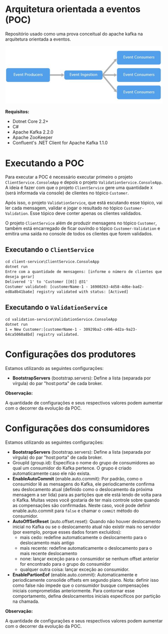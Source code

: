 # Arquitetura orientada a eventos (POC)

Repositório usado como uma prova conceitual do apache kafka na arquitetura orientada a eventos.

![event-flow](/assets/event-flow.JPG)

**Requisitos:**

* Dotnet Core 2.2+
* C#
* Apache Kafka 2.2.0
* Apache ZooKeeper
* Confluent's .NET Client for Apache Kafka 1.1.0

# Executando a POC

Para executar a POC é necessário executar primeiro o projeto `ClientService.ConsoleApp` e depois o projeto `ValidationService.ConsoleApp`. A ideia é fazer com que o projeto `ClientService` gere uma quantidade `X` (será informada via console) de clientes no tópico `Customer`.

Após isso, o projeto `ValidationService`, que está escutando esse tópico, vai ler cada mensagem, validar e jogar o resultado no tópico `Customer-Validation`. Esse tópico deve conter apenas os clientes validados. 

O projeto `ClientService` além de produzir mensagens no tópico `Customer`, também está encarregado de ficar ouvindo o tópico `Customer-Validation` e emitira uma saída no console de todos os clientes que forem validados.

## Executando o `ClientService`

```
cd client-service\ClientService.ConsoleApp
dotnet run
Entre com a quantidade de mensagens: [informe o número de clientes que deseja gerar]
Delivered '1' to 'Customer [[0]] @31'
Costumer validated: [customerName-1 - 16900263-4d58-4d6e-bad2-ed8a8b41ba6e] registry validated with status: [Actived]
```

## Executando o `ValidationService`

```
cd validation-service\ValidationService.ConsoleApp
dotnet run
1 = New Customer:[customerName-1 - 30929ba2-c496-4d2a-9a23-64ca5060a8bd] registry validated.
```

# Configurações dos produtores

Estamos utilizando as seguintes configurações:

* **BootstrapServers** (bootstrap.servers): Define a lista (separada por vírgula) do par "host:porta" de cada broker.

**Observação:**

 A quantidade de configurações e seus respectivos valores podem aumentar com o decorrer da evolução da POC.

# Configurações dos consumidores

Estamos utilizando as seguintes configurações:

* **BootstrapServers** (bootstrap.servers): Define a lista (separada por vírgula) do par "host:porta" de cada broker.
* GroupId (group.id): Especifica o nome do grupo de consumidores ao qual um consumidor do Kafka pertence. O grupo é criado automaticamente caso ele não exista.
* **EnableAutoCommit** (enable.auto.commit): Por padrão, como o consumidor lê as mensagens do Kafka, ele periodicamente confirma seu deslocamento atual (definido como o deslocamento da próxima mensagem a ser lida) para as partições que ele está lendo de volta para o Kafka. Muitas vezes você gostaria de ter mais controle sobre quando as compensações são confirmadas. Neste caso, você pode definir enable.auto.commit para `false` e chamar o `commit` método do consumidor.
* **AutoOffSetReset** (auto.offset.reset): Quando não houver deslocamento inicial no Kafka ou se o deslocamento atual não existir mais no servidor (por exemplo, porque esses dados foram excluídos):
    * mais cedo: redefine automaticamente o deslocamento para o deslocamento mais antigo
    * mais recente: redefine automaticamente o deslocamento para o mais recente deslocamento
    * none: lançar exceção para o consumidor se nenhum offset anterior for encontrado para o grupo do consumidor
    * qualquer outra coisa: lançar exceção ao consumidor.
* **EnablePartionEof** (enable.auto.commit): Automaticamente e periodicamente consolide offsets em segundo plano. Nota: definir isso como false não impede que o consumidor busque compensações iniciais comprometidas anteriormente. Para contornar esse comportamento, defina deslocamentos iniciais específicos por partição na chamada. 

 **Observação:**

 A quantidade de configurações e seus respectivos valores podem aumentar com o decorrer da evolução da POC.